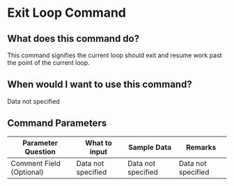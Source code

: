 <!--TITLE: Exit Loop Command -->
<!-- SUBTITLE: a command in the Loop Commands group -->
# Exit Loop Command


## What does this command do?
This command signifies the current loop should exit and resume work past the point of the current loop.


## When would I want to use this command?
Data not specified


## Command Parameters
| Parameter Question   	| What to input  	|  Sample Data 	| Remarks  	|
| ---                    | ---               | ---           | ---       |
|Comment Field (Optional)|Data not specified|Data not specified|Data not specified|



